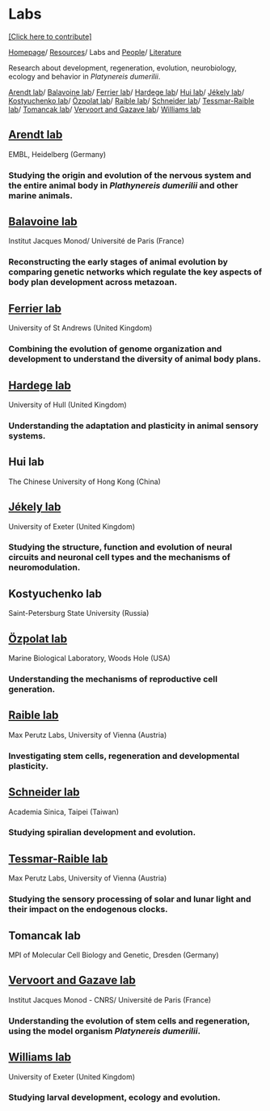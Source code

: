 # Labs

[[Click here to contribute]](https://github.com/platynereis/platynereis.github.io/issues/new)

[Homepage](index.md)/ [Resources](resources.md)/ Labs and [People](people.md)/ [Literature](literature.md)



Research about development, regeneration, evolution, neurobiology, ecology and behavior in *Platynereis dumerilii*.

[Arendt lab](#arendt-lab)/ [Balavoine lab](#balavoine-lab)/ [Ferrier lab](#ferrier-lab)/ [Hardege lab](#hardege-lab)/ [Hui lab](#hui-lab)/ [Jékely lab](#jékely-lab)/ [Kostyuchenko lab](#kostyuchenko-lab)/ [Özpolat lab](#özpolat-lab)/ [Raible lab](#raible-lab)/ [Schneider lab](#schneider-lab)/ [Tessmar-Raible lab](#tessmar-raible-lab)/ [Tomancak lab](#tomancak-lab)/ [Vervoort and Gazave lab](#vervoort-and-gazave-lab)/ [Williams lab](#williams-lab)


## [Arendt lab](https://www.embl.de/research/units/dev_biology/arendt/)
EMBL, Heidelberg (Germany)

### Studying the origin and evolution of the nervous system and the entire animal body in *Plathynereis dumerilii* and other marine animals.


## [Balavoine lab](https://www.ijm.fr/en/103/research-groups/metazoaires.htm)
Institut Jacques Monod/ Université de Paris (France)

### Reconstructing the early stages of animal evolution by comparing genetic networks which regulate the key aspects of body plan development across metazoan.


## [Ferrier lab](https://risweb.st-andrews.ac.uk/portal/en/persons/david-ellard-keith-ferrier(9d113045-bca1-49ef-8315-05b2d8425d14).html)
University of St Andrews (United Kingdom)

### Combining the evolution of genome organization and development to understand the diversity of animal body plans.


## [Hardege lab](https://www.hull.ac.uk/staff-directory/jorg-hardege)
University of Hull (United Kingdom)

### Understanding the adaptation and plasticity in animal sensory systems.


## Hui lab
The Chinese University of Hong Kong (China)


## [Jékely lab](https://biosciences.exeter.ac.uk/staff/profile/index.php?web_id=Gaspar_Jekely)
University of Exeter (United Kingdom)

### Studying the structure, function and evolution of neural circuits and neuronal cell types and the mechanisms of neuromodulation. 


## Kostyuchenko lab
Saint-Petersburg State University (Russia)


## [Özpolat lab](https://www.mbl.edu/bell/current-faculty/duygu-ozpolat/)
Marine Biological Laboratory, Woods Hole (USA)

### Understanding the mechanisms of reproductive cell generation.


## [Raible lab](https://www.maxperutzlabs.ac.at/research/research-groups/raible)
Max Perutz Labs, University of Vienna (Austria)

### Investigating stem cells, regeneration and developmental plasticity.


## [Schneider lab](http://140.109.49.7/lab.php?id=48)
Academia Sinica, Taipei (Taiwan)

### Studying spiralian development and evolution.


## [Tessmar-Raible lab](https://www.maxperutzlabs.ac.at/research/research-groups/tessmar)
Max Perutz Labs, University of Vienna (Austria)

### Studying the sensory processing of solar and lunar light and their impact on the endogenous clocks.


## Tomancak lab
MPI of Molecular Cell Biology and Genetic, Dresden (Germany)


## [Vervoort and Gazave lab](https://www.ijm.fr/en/895/research-groups/stem-cells-development-and-evolution.htm)
Institut Jacques Monod - CNRS/ Université de Paris (France)

### Understanding the evolution of stem cells and regeneration, using the model organism *Platynereis dumerilii*.


## [Williams lab](https://biosciences.exeter.ac.uk/staff/profile/index.php?web_id=Elizabeth_Williams)
University of Exeter (United Kingdom)

### Studying larval development, ecology and evolution.


